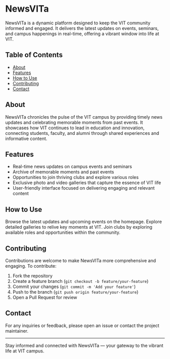 # NewsVITa

NewsVITa is a dynamic platform designed to keep the VIT community informed and engaged. It delivers the latest updates on events, seminars, and campus happenings in real-time, offering a vibrant window into life at VIT.

## Table of Contents
- [About](#about)
- [Features](#features)
- [How to Use](#how-to-use)
- [Contributing](#contributing)
- [Contact](#contact)

## About
NewsVITa chronicles the pulse of the VIT campus by providing timely news updates and celebrating memorable moments from past events. It showcases how VIT continues to lead in education and innovation, connecting students, faculty, and alumni through shared experiences and informative content.

## Features
- Real-time news updates on campus events and seminars
- Archive of memorable moments and past events
- Opportunities to join thriving clubs and explore various roles
- Exclusive photo and video galleries that capture the essence of VIT life
- User-friendly interface focused on delivering engaging and relevant content

## How to Use
Browse the latest updates and upcoming events on the homepage. Explore detailed galleries to relive key moments at VIT. Join clubs by exploring available roles and opportunities within the community.

## Contributing
Contributions are welcome to make NewsVITa more comprehensive and engaging. To contribute:
1. Fork the repository
2. Create a feature branch (`git checkout -b feature/your-feature`)
3. Commit your changes (`git commit -m 'Add your feature'`)
4. Push to the branch (`git push origin feature/your-feature`)
5. Open a Pull Request for review

## Contact
For any inquiries or feedback, please open an issue or contact the project maintainer.

---

Stay informed and connected with NewsVITa — your gateway to the vibrant life at VIT campus.

